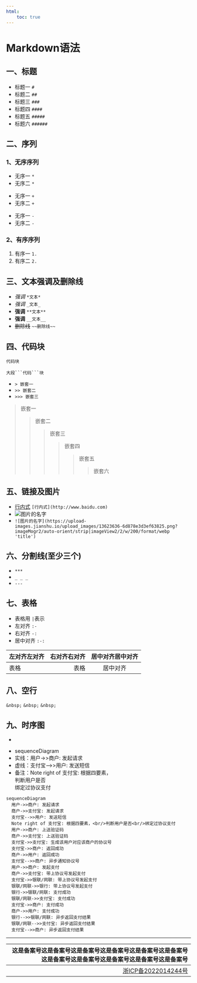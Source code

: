 ```yaml
---
html:
    toc: true
---
```


# Markdown语法
##  一、标题
* 标题一 `#`
* 标题二 `##`
* 标题三 `###`
* 标题四 `####`
* 标题五 `#####`
* 标题六 `######`
  
## 二、序列
### 1、无序序列
* 无序一 `*`
* 无序二 `*`
  
+ 无序一 `+`
+ 无序二  `+`

- 无序一 `-`
- 无序二 `-`
  
### 2、有序序列
1. 有序一 `1.`
2. 有序二 `2.`

## 三、文本强调及删除线
- *强调* `*文本*`
- _强调_ `_文本_`
- **强调** `**文本**`
- __强调__ `__文本__`
- ~~删除线~~ `~~删除线~~`

## 四、代码块
`代码块` 
```
大段```代码```块
 ```
 -  `> 嵌套一`
 -  `>> 嵌套二`
 -  `>>> 嵌套三`
 > 嵌套一
 >> 嵌套二 
 >>> 嵌套三
 >>>> 嵌套四
 >>>>> 嵌套五
 >>>>>> 嵌套六

## 五、链接及图片
- [行内式](http://www.baidu.com) `[行内式](http://www.baidu.com)`
- ![图片的名字](https://upload-images.jianshu.io/upload_images/13623636-6d878e3d3ef63825.png?imageMogr2/auto-orient/strip|imageView2/2/w/200/format/webp '我的图片')
- `![图片的名字](https://upload-images.jianshu.io/upload_images/13623636-6d878e3d3ef63825.png?imageMogr2/auto-orient/strip|imageView2/2/w/200/format/webp 'title')`

## 六、分割线(至少三个)
- `***` 
- `_ _ _`
- `---`
  
## 七、表格
- 表格用 `|`表示
- 左对齐 `:-`
- 右对齐 `-:`
- 居中对齐 `:-:`


|左对齐左对齐|右对齐右对齐|居中对齐居中对齐|
|:---|---:|:-:|
|表格|表格|居中对齐|


## 八、空行
`&nbsp;`
`&nbsp;`
`&nbsp;`

## 九、时序图
- ```mermaid
- sequenceDiagram
- 实线：用户->>商户: 发起请求
- 虚线：支付宝-->>用户: 发送短信
- 备注：Note right of 支付宝: 根据四要素，<br/>判断用户是否<br/>绑定过协议支付
```mermaid
sequenceDiagram
  用户->>商户: 发起请求
  商户->>支付宝: 发起请求
  支付宝-->>用户: 发送短信
  Note right of 支付宝: 根据四要素，<br/>判断用户是否<br/>绑定过协议支付
  用户->>商户: 上送验证码
  商户->>支付宝: 上送验证码
  支付宝->>支付宝: 生成该用户对应该商户的协议号
  支付宝->>商户: 返回成功
  商户->>用户: 返回成功
  支付宝-->>商户: 异步通知协议号
  用户->>商户: 发起支付
  商户->>支付宝: 带上协议号发起支付
  支付宝->>银联/网联: 带上协议号发起支付
  银联/网联->>银行: 带上协议号发起支付
  银行->>银联/网联: 支付成功
  银联/网联->>支付宝: 支付成功
  支付宝->>商户: 支付成功
  商户->>用户: 支付成功
  银行-->>银联/网联: 异步返回支付结果
  银联/网联-->>支付宝: 异步返回支付结果
  支付宝-->>商户: 异步返回支付结果
```

***
|这是备案号这是备案号这是备案号这是备案号这是备案号这是备案号这是备案号这是备案号这是备案号这是备案号这是备案号|
|-:|
|[浙ICP备2022014244号](https://beian.miit.gov.cn/)|
